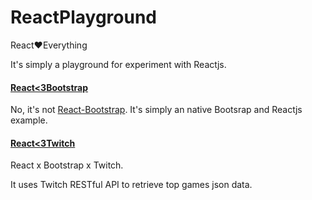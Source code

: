 # ReactPlayground
React:heart:Everything

It's simply a playground for experiment with Reactjs.

#### [React<3Bootstrap](http://zushenyan.github.io/ReactPlayground/src/react_loves_bootstrap/react_loves_bootstrap.html)

No, it's not [React-Bootstrap](https://react-bootstrap.github.io/). It's simply an native Bootsrap and Reactjs example.

#### [React<3Twitch](http://zushenyan.github.io/ReactPlayground/src/react_loves_twitch/react_loves_twitch.html)

React x Bootstrap x Twitch.

It uses Twitch RESTful API to retrieve top games json data.
